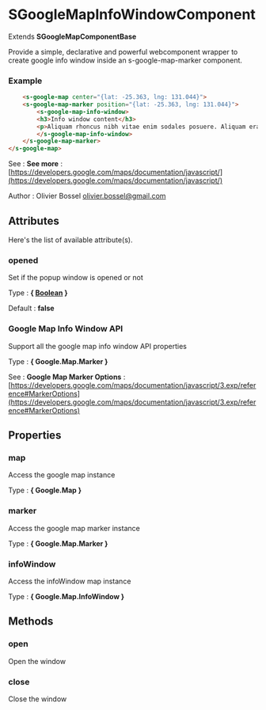 # SGoogleMapInfoWindowComponent

Extends **SGoogleMapComponentBase**

Provide a simple, declarative and powerful webcomponent wrapper to create google info window inside an s-google-map-marker component.


### Example
```html
	<s-google-map center="{lat: -25.363, lng: 131.044}">
	<s-google-map-marker position="{lat: -25.363, lng: 131.044}">
		<s-google-map-info-window>
  		<h3>Info window content</h3>
  		<p>Aliquam rhoncus nibh vitae enim sodales posuere. Aliquam erat volutpat.</p>
		</s-google-map-info-window>
	</s-google-map-marker>
</s-google-map>
```
See : **See more** : [https://developers.google.com/maps/documentation/javascript/](https://developers.google.com/maps/documentation/javascript/)

Author : Olivier Bossel [olivier.bossel@gmail.com](mailto:olivier.bossel@gmail.com)




## Attributes

Here's the list of available attribute(s).

### opened

Set if the popup window is opened or not

Type : **{ [Boolean](https://developer.mozilla.org/fr/docs/Web/JavaScript/Reference/Objets_globaux/Boolean) }**

Default : **false**


### Google Map Info Window API

Support all the google map info window API properties

Type : **{ Google.Map.Marker }**

See : **Google Map Marker Options** : [https://developers.google.com/maps/documentation/javascript/3.exp/reference#MarkerOptions](https://developers.google.com/maps/documentation/javascript/3.exp/reference#MarkerOptions)



## Properties


### map

Access the google map instance

Type : **{ Google.Map }**


### marker

Access the google map marker instance

Type : **{ Google.Map.Marker }**


### infoWindow

Access the infoWindow map instance

Type : **{ Google.Map.InfoWindow }**


## Methods


### open

Open the window


### close

Close the window